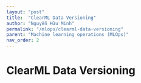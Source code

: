 ```yaml
---
layout: "post"
title:  "ClearML Data Versioning"
author: "Nguyễn Hữu Minh"
permalink: "/mlops/clearml-data-versioning"
parent: "Machine learning operations (MLOps)"
nav_order: 2
---
```


# ClearML Data Versioning
